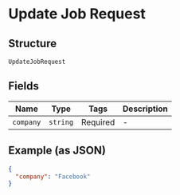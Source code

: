 
# Update Job Request

## Structure

`UpdateJobRequest`

## Fields

| Name | Type | Tags | Description |
|  --- | --- | --- | --- |
| `company` | `string` | Required | - |

## Example (as JSON)

```json
{
  "company": "Facebook"
}
```


